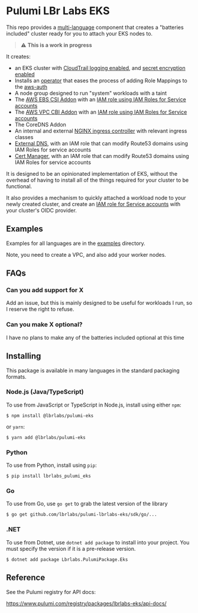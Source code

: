 # Pulumi LBr Labs EKS 

This repo provides a [multi-language](https://www.pulumi.com/blog/pulumiup-pulumi-packages-multi-language-components/) component that creates a "batteries included" cluster ready for you to attach your EKS nodes to.

> :warning: **This is a work in progress**

It creates:

- an EKS cluster with [CloudTrail logging enabled](https://docs.aws.amazon.com/eks/latest/userguide/control-plane-logs.htmleks), and [secret encryption enabled](https://docs.aws.amazon.com/eks/latest/userguide/enable-kms.html)
- Installs an [operator](https://github.com/rustrial/aws-eks-iam-auth-controller) that eases the process of adding Role Mappings to the [aws-auth](https://docs.aws.amazon.com/eks/latest/userguide/add-user-role.html)
- A node group designed to run "system" workloads with a taint
- The [AWS EBS CSI Addon](https://docs.aws.amazon.com/eks/latest/userguide/ebs-csi.html) with an [IAM role using IAM Roles for Service accounts](https://docs.aws.amazon.com/eks/latest/userguide/iam-roles-for-service-accounts.html)
- The [AWS VPC CBI Addon](https://docs.aws.amazon.com/eks/latest/userguide/managing-vpc-cni.html) with an [IAM role using IAM Roles for Service accounts](https://docs.aws.amazon.com/eks/latest/userguide/iam-roles-for-service-accounts.html)
- The CoreDNS Addon
- An internal and external [NGINX ingress controller](https://github.com/kubernetes/ingress-nginx) with relevant ingress classes
- [External DNS](https://github.com/kubernetes-sigs/external-dns), with an IAM role that can modify Route53 domains using IAM Roles for service accounts
- [Cert Manager](https://cert-manager.io/), with an IAM role that can modify Route53 domains using IAM Roles for service accounts

It is designed to be an opinionated implementation of EKS, without the overhead of having to install all of the things required for your cluster to be functional.

It also provides a mechanism to quickly attached a workload node to your newly created cluster, and create an [IAM role for Service accounts](https://docs.aws.amazon.com/eks/latest/userguide/iam-roles-for-service-accounts.html) with your cluster's OIDC provider.

## Examples

Examples for all languages are in the [examples](examples/) directory. 

Note, you need to create a VPC, and also add your worker nodes. 

## FAQs

### Can you add support for X

Add an issue, but this is mainly designed to be useful for workloads I run, so I reserve the right to refuse.

### Can you make X optional?

I have no plans to make any of the batteries included optional at this time

## Installing

This package is available in many languages in the standard packaging formats.

### Node.js (Java/TypeScript)

To use from JavaScript or TypeScript in Node.js, install using either `npm`:

```
$ npm install @lbrlabs/pulumi-eks
```

or `yarn`:

```
$ yarn add @lbrlabs/pulumi-eks
```

### Python

To use from Python, install using `pip`:

```
$ pip install lbrlabs_pulumi_eks
```

### Go

To use from Go, use `go get` to grab the latest version of the library

```
$ go get github.com/lbrlabs/pulumi-lbrlabs-eks/sdk/go/...
```

### .NET

To use from Dotnet, use `dotnet add package` to install into your project. You must specify the version if it is a pre-release version.


```
$ dotnet add package Lbrlabs.PulumiPackage.Eks
```

## Reference

See the Pulumi registry for API docs:

https://www.pulumi.com/registry/packages/lbrlabs-eks/api-docs/